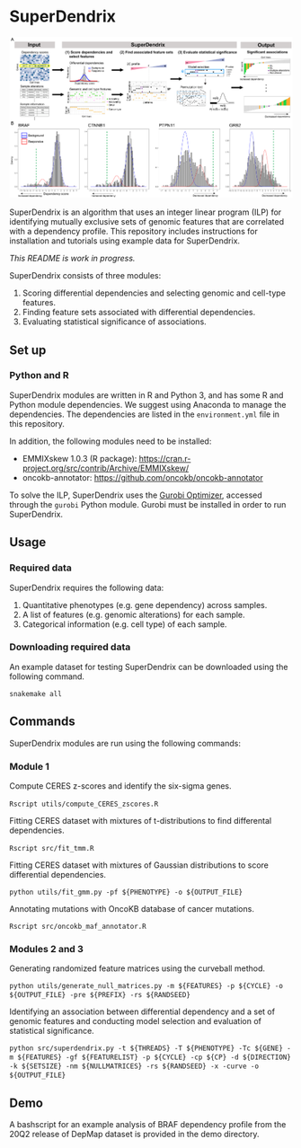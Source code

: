 # SuperDendrix

<img src="fig/overview.png" width="800">

SuperDendrix is an algorithm that uses an integer linear program (ILP) for identifying mutually exclusive sets of genomic features that are correlated with a dependency profile.
This repository includes instructions for installation and tutorials using example data for SuperDendrix.

*This README is work in progress.*

SuperDendrix consists of three modules:
1) Scoring differential dependencies and selecting genomic and cell-type features.
2) Finding feature sets associated with differential dependencies. 
3) Evaluating statistical significance of associations. 

## Set up

### Python and R
SuperDendrix modules are written in R and Python 3, and has some R and Python module dependencies. We suggest using Anaconda to manage the dependencies. The dependencies are listed in the `environment.yml` file in this repository.

In addition, the following modules need to be installed:
- EMMIXskew 1.0.3 (R package): https://cran.r-project.org/src/contrib/Archive/EMMIXskew/
- oncokb-annotator: https://github.com/oncokb/oncokb-annotator

To solve the ILP, SuperDendrix uses the [Gurobi Optimizer](http://www.gurobi.com/downloads/gurobi-optimizer), accessed through the `gurobi` Python module. Gurobi must be installed in order to run SuperDendrix.


## Usage

### Required data

SuperDendrix requires the following data:

1. Quantitative phenotypes (e.g. gene dependency) across samples.
2. A list of features (e.g. genomic alterations) for each sample.
3. Categorical information (e.g. cell type) of each sample.

### Downloading required data

An example dataset for testing SuperDendrix can be downloaded using the following command.

    snakemake all

## Commands

SuperDendrix modules are run using the following commands:

### Module 1

Compute CERES z-scores and identify the six-sigma genes.

`Rscript utils/compute_CERES_zscores.R`

Fitting CERES dataset with mixtures of t-distributions to find differental dependencies.

`Rscript src/fit_tmm.R`

Fitting CERES dataset with mixtures of Gaussian distributions to score differential dependencies.

    python utils/fit_gmm.py -pf ${PHENOTYPE} -o ${OUTPUT_FILE}

Annotating mutations with OncoKB database of cancer mutations.

    Rscript src/oncokb_maf_annotator.R

### Modules 2 and 3

Generating randomized feature matrices using the curveball method.

    python utils/generate_null_matrices.py -m ${FEATURES} -p ${CYCLE} -o ${OUTPUT_FILE} -pre ${PREFIX} -rs ${RANDSEED}

Identifying an association between differential dependency and a set of genomic features and conducting model selection and evaluation of statistical significance.

    python src/superdendrix.py -t ${THREADS} -T ${PHENOTYPE} -Tc ${GENE} -m ${FEATURES} -gf ${FEATURELIST} -p ${CYCLE} -cp ${CP} -d ${DIRECTION} -k ${SETSIZE} -nm ${NULLMATRICES} -rs ${RANDSEED} -x -curve -o ${OUTPUT_FILE}

## Demo
A bashscript for an example analysis of BRAF dependency profile from the 20Q2 release of DepMap dataset is provided in the demo directory.


